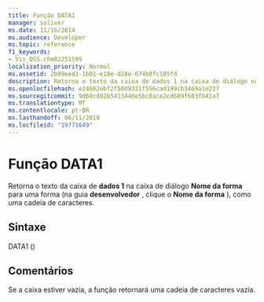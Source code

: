 ```yaml
---
title: Função DATA1
manager: soliver
ms.date: 11/16/2014
ms.audience: Developer
ms.topic: reference
f1_keywords:
- Vis_DSS.chm82251599
localization_priority: Normal
ms.assetid: 2b09eed1-1b01-e18e-d28e-674b8fc105fd
description: Retorna o texto da caixa de dados 1 na caixa de diálogo nome da forma para uma forma (na guia desenvolvedor, clique o nome da forma), como uma cadeia de caracteres.
ms.openlocfilehash: e24602ebf2f50d9321f556cad199cb3469a1e237
ms.sourcegitcommit: 9d60cd82b5413446e5bc8ace2cd689f683fb41a7
ms.translationtype: MT
ms.contentlocale: pt-BR
ms.lasthandoff: 06/11/2018
ms.locfileid: "19771649"
---
```

# <a name="data1-function"></a>Função DATA1

Retorna o texto da caixa de **dados 1** na caixa de diálogo **Nome da forma** para uma forma (na guia **desenvolvedor** , clique o **Nome da forma** ), como uma cadeia de caracteres. 
  
## <a name="syntax"></a>Sintaxe

DATA1 ()
  
## <a name="remarks"></a>Comentários

Se a caixa estiver vazia, a função retornará uma cadeia de caracteres vazia. 
  

